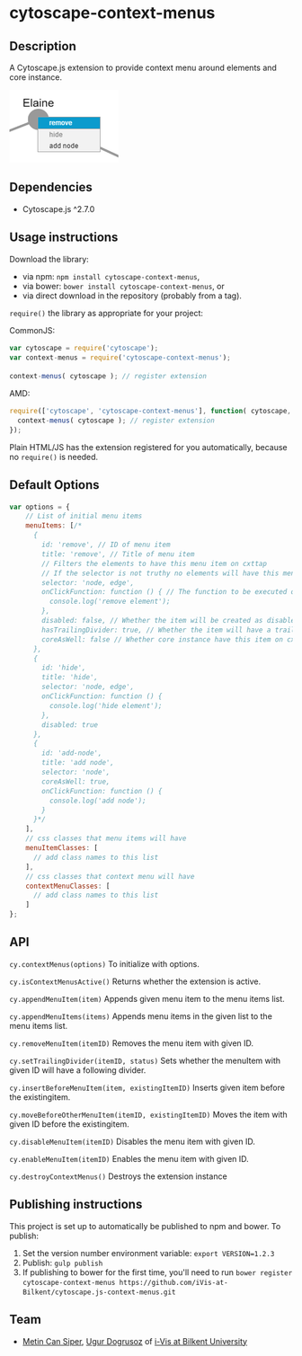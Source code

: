 cytoscape-context-menus
================================================================================


## Description

A Cytoscape.js extension to provide context menu around elements and core instance.

![Image of extension](example.png)

## Dependencies

 * Cytoscape.js ^2.7.0


## Usage instructions

Download the library:
 * via npm: `npm install cytoscape-context-menus`,
 * via bower: `bower install cytoscape-context-menus`, or
 * via direct download in the repository (probably from a tag).

`require()` the library as appropriate for your project:

CommonJS:
```js
var cytoscape = require('cytoscape');
var context-menus = require('cytoscape-context-menus');

context-menus( cytoscape ); // register extension
```

AMD:
```js
require(['cytoscape', 'cytoscape-context-menus'], function( cytoscape, context-menus ){
  context-menus( cytoscape ); // register extension
});
```

Plain HTML/JS has the extension registered for you automatically, because no `require()` is needed.

## Default Options
```js
var options = {
    // List of initial menu items
    menuItems: [/*
      {
        id: 'remove', // ID of menu item
        title: 'remove', // Title of menu item
        // Filters the elements to have this menu item on cxttap
        // If the selector is not truthy no elements will have this menu item on cxttap
        selector: 'node, edge', 
        onClickFunction: function () { // The function to be executed on click
          console.log('remove element');
        },
        disabled: false, // Whether the item will be created as disabled
        hasTrailingDivider: true, // Whether the item will have a trailing divider
        coreAsWell: false // Whether core instance have this item on cxttap
      },
      {
        id: 'hide',
        title: 'hide',
        selector: 'node, edge',
        onClickFunction: function () {
          console.log('hide element');
        },
        disabled: true
      },
      {
        id: 'add-node',
        title: 'add node',
        selector: 'node',
        coreAsWell: true,
        onClickFunction: function () {
          console.log('add node');
        }
      }*/
    ],
    // css classes that menu items will have
    menuItemClasses: [
      // add class names to this list
    ],
    // css classes that context menu will have
    contextMenuClasses: [
      // add class names to this list
    ]
};
```

## API

`cy.contextMenus(options)`
To initialize with options.

`cy.isContextMenusActive()`
Returns whether the extension is active.

`cy.appendMenuItem(item)`
Appends given menu item to the menu items list.

`cy.appendMenuItems(items)`
Appends menu items in the given list to the menu items list.

`cy.removeMenuItem(itemID)`
Removes the menu item with given ID.

`cy.setTrailingDivider(itemID, status)`
Sets whether the menuItem with given ID will have a following divider.

`cy.insertBeforeMenuItem(item, existingItemID)`
Inserts given item before the existingitem.

`cy.moveBeforeOtherMenuItem(itemID, existingItemID)`
Moves the item with given ID before the existingitem.

`cy.disableMenuItem(itemID)`
Disables the menu item with given ID.

`cy.enableMenuItem(itemID)`
Enables the menu item with given ID.

`cy.destroyContextMenus()`
Destroys the extension instance

## Publishing instructions

This project is set up to automatically be published to npm and bower.  To publish:

1. Set the version number environment variable: `export VERSION=1.2.3`
1. Publish: `gulp publish`
1. If publishing to bower for the first time, you'll need to run `bower register cytoscape-context-menus https://github.com/iVis-at-Bilkent/cytoscape.js-context-menus.git`

## Team

  * [Metin Can Siper](https://github.com/metincansiper), [Ugur Dogrusoz](https://github.com/ugurdogrusoz) of [i-Vis at Bilkent University](http://www.cs.bilkent.edu.tr/~ivis)
